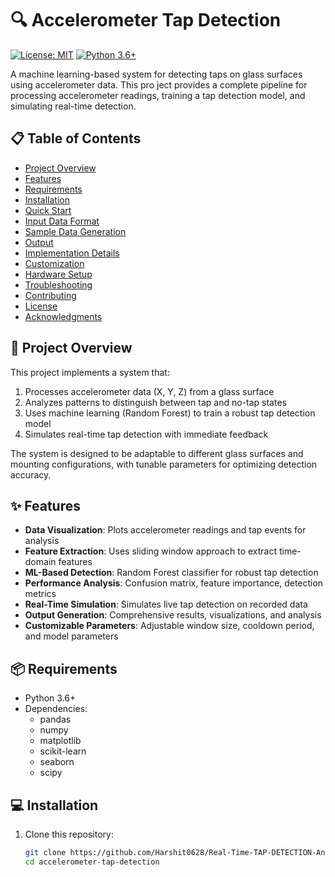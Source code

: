 # 🔍 Accelerometer Tap Detection

[![License: MIT](https://img.shields.io/badge/License-MIT-blue.svg)](https://opensource.org/licenses/MIT)
[![Python 3.6+](https://img.shields.io/badge/python-3.6+-blue.svg)](https://www.python.org/downloads/)

A machine learning-based system for detecting taps on glass surfaces using accelerometer data. This pro ject provides a complete pipeline for processing accelerometer readings, training a tap detection model, and simulating real-time detection.


## 📋 Table of Contents

- [Project Overview](#project-overview)
- [Features](#features)
- [Requirements](#requirements)
- [Installation](#installation)
- [Quick Start](#quick-start)
- [Input Data Format](#input-data-format)
- [Sample Data Generation](#sample-data-generation)
- [Output](#output)
- [Implementation Details](#implementation-details)
- [Customization](#customization)
- [Hardware Setup](#hardware-setup)
- [Troubleshooting](#troubleshooting)
- [Contributing](#contributing)
- [License](#license)
- [Acknowledgments](#acknowledgments)

## 🔭 Project Overview

This project implements a system that:

1. Processes accelerometer data (X, Y, Z) from a glass surface
2. Analyzes patterns to distinguish between tap and no-tap states
3. Uses machine learning (Random Forest) to train a robust tap detection model
4. Simulates real-time tap detection with immediate feedback

The system is designed to be adaptable to different glass surfaces and mounting configurations, with tunable parameters for optimizing detection accuracy.

## ✨ Features

- **Data Visualization**: Plots accelerometer readings and tap events for analysis
- **Feature Extraction**: Uses sliding window approach to extract time-domain features
- **ML-Based Detection**: Random Forest classifier for robust tap detection
- **Performance Analysis**: Confusion matrix, feature importance, detection metrics
- **Real-Time Simulation**: Simulates live tap detection on recorded data
- **Output Generation**: Comprehensive results, visualizations, and analysis
- **Customizable Parameters**: Adjustable window size, cooldown period, and model parameters

## 📦 Requirements

- Python 3.6+
- Dependencies:
  - pandas
  - numpy
  - matplotlib
  - scikit-learn
  - seaborn
  - scipy

## 💻 Installation

1. Clone this repository:
   ```bash
   git clone https://github.com/Harshit0628/Real-Time-TAP-DETECTION-Analysis.git
   cd accelerometer-tap-detection
